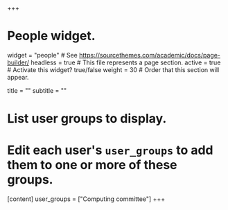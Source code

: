 +++
# People widget.
widget = "people"  # See https://sourcethemes.com/academic/docs/page-builder/
headless = true  # This file represents a page section.
active = true  # Activate this widget? true/false
weight = 30  # Order that this section will appear.

title = ""
subtitle = ""

# List user groups to display.
#   Edit each user's `user_groups` to add them to one or more of these groups.
[content]
user_groups = ["Computing committee"]
+++
